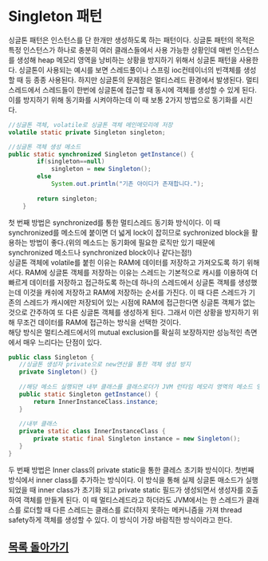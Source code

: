 # Singleton 패턴

싱글톤 패턴은 인스턴스를 단 한개만 생성하도록 하는 패턴이다. 싱글톤 패턴의 목적은 특정 인스턴스가 하나로 충분히 여러 클래스들에서 사용 가능한 상황인데 매번 인스턴스를 생성해 heap 메모리 영역을 낭비하는 상황을 방지하기 위해서 싱글톤 패턴을 사용한다. 싱글톤이 사용되는 예시를 보면 스레드풀이나 스프링 ioc컨테이너의 빈객체를 생성할 때 등 종종 사용된다. 하지만 싱글톤의 문제점은 멀티스레드 환경에서 발생된다. 멀티스레드에서 스레드들이 한번에 싱글톤에 접근할 때 동시에 객체를 생성할 수 있게 된다. 이를 방지하기 위해 동기화를 시켜야하는데 이 때 보통 2가지 방법으로 동기화를 시킨다.
```java
//싱글톤 객체, volatile로 싱글톤 객체 메인메모리에 저장
volatile static private Singleton singleton;

//싱글톤 객체 생성 메소드
public static synchronized Singleton getInstance() {
		if(singleton==null)
			singleton = new Singleton();
		else
			System.out.println("기존 아이디가 존재합니다.");
		
		return singleton;
	}
```
 첫 번째 방법은 synchronized를 통한 멀티스레드 동기화 방식이다. 이 때 synchronized를 메소드에 붙이면 더 넓게 lock이 잡히므로 sychronized block을 활용하는 방법이 좋다.(위의 메소드는 동기화에 필요한 로직만 있기 때문에 synchronized 메소드나 synchronized block이나 같다는점!)   
 싱글톤 객체에 volatile를 붙힌 이유는 RAM에 데이터를 저장하고 가져오도록 하기 위해서다. RAM에 싱글톤 객체를 저장하는 이유는 스레드는 기본적으로 캐시를 이용하여 더 빠르게 데이터를 저장하고 접근하도록 하는데 하나의 스레드에서 싱글톤 객체를 생성했는데 이것을 캐쉬에 저장하고 RAM에 저장하는 순서를 가진다. 이 때 다른 스레드가 기존의 스레드가 캐시에만 저장되어 있는 시점에 RAM에 접근한다면 싱글톤 객체가 없는 것으로 간주하여 또 다른 싱글톤 객체를 생성하게 된다. 그래서 이런 상황을 방지하기 위해 무조건 데이터를 RAM에 접근하는 방식을 선택한 것이다.   
 해당 방식은 멀티스레드에서의 mutual exclusion를 확실히 보장하지만 성능적인 측면에서 매우 느리다는 단점이 있다.
 ```java
 public class Singleton {
    //싱글톤 생성자 private으로 new연산을 통한 객체 생성 방지
    private Singleton() {}
    
    //해당 메소드 실행되면 내부 클래스를 클래스로더가 JVM 런타임 메모리 영역의 메소드 영역(Method Area)에 할당
    public static Singleton getInstance() {
        return InnerInstanceClass.instance;
    }
    
    //내부 클래스
    private static class InnerInstanceClass {
        private static final Singleton instance = new Singleton();
    }
}
 ```
 두 번째 방법은 Inner class의 private static을 통한 클레스 초기화 방식이다. 첫번째 방식에서 inner class를 추가하는 방식이다. 이 방식을 통해 실제 싱글톤 매소드가 실행되었을 때 inner class가 초기화 되고 private static 필드가 생성되면서 생성자를 호출하여 객체를 만들게 된다. 이 때 멀티스레드라고 하더라도 JVM에서는 한 스레드가 클래스를 로더할 때 다른 스레드는 클래스를 로더하지 못하는 메커니즘을 가져 thread safety하게 객체를 생성할 수 있다. 이 방식이 가장 바람직한 방식이라고 한다.   
 
 ## [목록 돌아가기](https://github.com/kyo705/Design-Pattern#1-%EC%83%9D%EC%84%B1-%ED%8C%A8%ED%84%B4)
